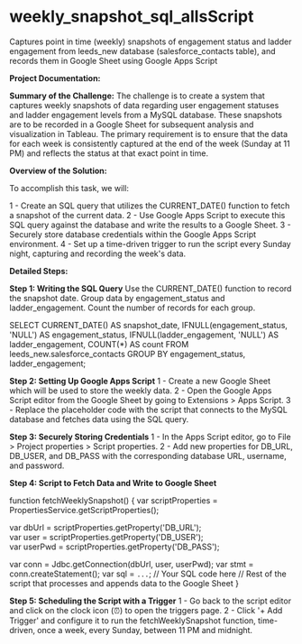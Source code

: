 # weekly_snapshot_sql_allsScript
Captures point in time (weekly) snapshots of engagement status and ladder engagement from leeds_new database (salesforce_contacts table), and records them in Google Sheet using Google Apps Script


**Project Documentation:**

**Summary of the Challenge:**
The challenge is to create a system that captures weekly snapshots of data regarding user engagement statuses and ladder engagement levels from a MySQL database. These snapshots are to be recorded in a Google Sheet for subsequent analysis and visualization in Tableau. The primary requirement is to ensure that the data for each week is consistently captured at the end of the week (Sunday at 11 PM) and reflects the status at that exact point in time.

**Overview of the Solution:**

To accomplish this task, we will:

1 - Create an SQL query that utilizes the CURRENT_DATE() function to fetch a snapshot of the current data.
2 - Use Google Apps Script to execute this SQL query against the database and write the results to a Google Sheet.
3 - Securely store database credentials within the Google Apps Script environment.
4 - Set up a time-driven trigger to run the script every Sunday night, capturing and recording the week's data.

**Detailed Steps:**

**Step 1: Writing the SQL Query**
Use the CURRENT_DATE() function to record the snapshot date.
Group data by engagement_status and ladder_engagement.
Count the number of records for each group.

SELECT 
    CURRENT_DATE() AS snapshot_date,
    IFNULL(engagement_status, 'NULL') AS engagement_status,
    IFNULL(ladder_engagement, 'NULL') AS ladder_engagement,
    COUNT(*) AS count
FROM 
    leeds_new.salesforce_contacts
GROUP BY 
    engagement_status, 
    ladder_engagement;

**Step 2: Setting Up Google Apps Script**
1 - Create a new Google Sheet which will be used to store the weekly data.
2 - Open the Google Apps Script editor from the Google Sheet by going to Extensions > Apps Script.
3 - Replace the placeholder code with the script that connects to the MySQL database and fetches data using the SQL query.

**Step 3: Securely Storing Credentials**
1 - In the Apps Script editor, go to File > Project properties > Script properties.
2 - Add new properties for DB_URL, DB_USER, and DB_PASS with the corresponding database URL, username, and password.

**Step 4: Script to Fetch Data and Write to Google Sheet**

function fetchWeeklySnapshot() {
  var scriptProperties = PropertiesService.getScriptProperties();
  
  var dbUrl = scriptProperties.getProperty('DB_URL');  
  var user = scriptProperties.getProperty('DB_USER');  
  var userPwd = scriptProperties.getProperty('DB_PASS'); 

  var conn = Jdbc.getConnection(dbUrl, user, userPwd);
  var stmt = conn.createStatement();
  var sql = `...`; // Your SQL code here
  // Rest of the script that processes and appends data to the Google Sheet
}

**Step 5: Scheduling the Script with a Trigger**
1 - Go back to the script editor and click on the clock icon (⏰) to open the triggers page.
2 - Click '+ Add Trigger' and configure it to run the fetchWeeklySnapshot function, time-driven, once a week, every Sunday, between 11 PM and midnight.

